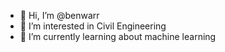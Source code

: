 - 👋 Hi, I’m @benwarr
- 👀 I’m interested in Civil Engineering
- 🌱 I’m currently learning about machine learning

<!---
benwarr/benwarr is a ✨ special ✨ repository because its `README.md` (this file) appears on your GitHub profile.
You can click the Preview link to take a look at your changes.
--->

